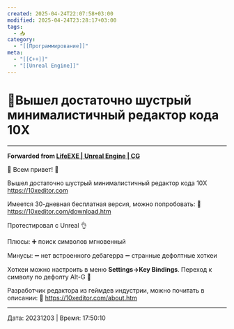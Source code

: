 ```yaml
---
created: 2025-04-24T22:07:58+03:00
modified: 2025-04-24T23:28:17+03:00
tags:
  - 📥
category:
  - "[[Программирование]]"
meta:
  - "[[C++]]"
  - "[[Unreal Engine]]"
---
```


# 📰Вышел достаточно шустрый минималистичный редактор кода 10X



***

**Forwarded from [LifeEXE | Unreal Engine | CG](https://t.me/LifeExeCode/71)**

👾 Всем привет! 👾

Вышел достаточно шустрый минималистичный редактор кода 10X https://10xeditor.com

Имеется 30-дневная бесплатная версия, можно попробовать:
🔗 https://10xeditor.com/download.htm

Протестировал с Unreal 👌

Плюсы:
➕ поиск символов мгновенный

Минусы:
➖ нет встроенного дебагерра
➖ странные дефолтные хоткеи

Хоткеи можно настроить в меню **Settings->Key Bindings**. Переход к символу по дефолту Alt-G 🥴

Разработчик редактора из геймдев индустрии, можно почитать в описании:
🔗 https://10xeditor.com/about.htm


---

Дата: 20231203 | Время: 17:50:10
